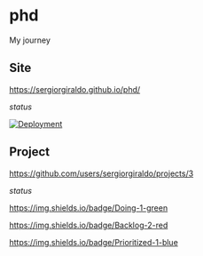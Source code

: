 # phd

My journey

## Site

https://sergiorgiraldo.github.io/phd/

*status*

[![Deployment](https://github.com/sergiorgiraldo/phd/actions/workflows/jekyll.yml/badge.svg)](https://github.com/sergiorgiraldo/phd/actions/workflows/jekyll.yml)

## Project

https://github.com/users/sergiorgiraldo/projects/3 

*status*


https://img.shields.io/badge/Doing-1-green

https://img.shields.io/badge/Backlog-2-red

https://img.shields.io/badge/Prioritized-1-blue
